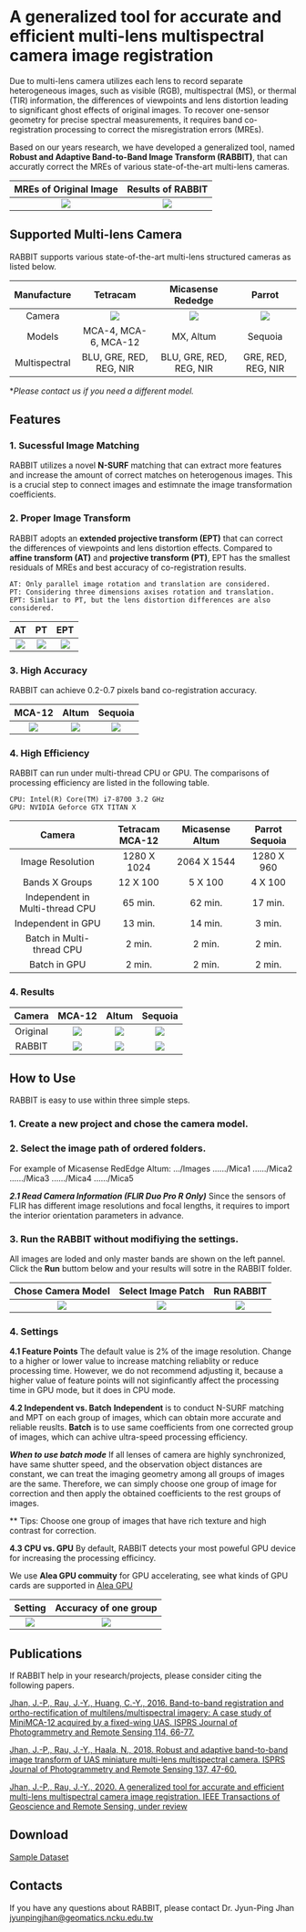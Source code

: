 
# A generalized tool for accurate and efficient multi-lens multispectral camera image registration


Due to multi-lens camera utilizes each lens to record separate heterogeneous images, such as visible (RGB), multispectral (MS), or thermal (TIR) information, the differences of viewpoints and lens distortion leading to significant ghost effects of original images. To recover one-sensor geometry for precise spectral measurements, it requires band co-registration processing to correct the misregistration errors (MREs).

Based on our years research, we have developed a generalized tool, named **Robust and Adaptive Band-to-Band Image Transform (RABBIT)**, that can accuratly correct the MREs of various state-of-the-art multi-lens cameras. 
 
MREs of Original Image | Results of RABBIT
:------------: | :-------------:
 ![](/Images/Altum_MRE.png) |![](/Images/Altum_Co.png) 
 
<!--more-->

## Supported Multi-lens Camera 
RABBIT supports various state-of-the-art multi-lens structured cameras as listed below.<br>

Manufacture|Tetracam | Micasense Rededge | Parrot 
:------------: |:------------: | :-------------: | :------------: 
 Camera|![](/Images/MCA_12.png) |![](/Images/Altum.png)|![](/Images/Sequoia.png) 
 Models|MCA-4, MCA-6, MCA-12|MX, Altum|Sequoia|Duo Pro R
 Multispectral| BLU, GRE, RED, REG, NIR|BLU, GRE, RED, REG, NIR| GRE, RED, REG, NIR|RGB + TIR

**Please contact us if you need a different model.*
## Features
### 1. Sucessful Image Matching
 RABBIT utilizes a novel **N-SURF** matching that can extract more features and increase the amount of correct matches on heterogenous images. This is a crucial step to connect images and estimnate the image transformation coefficients.
 

### 2. Proper Image Transform
  RABBIT adopts an **extended projective transform (EPT)** that can correct the differences of viewpoints and lens distortion effects. Compared to **affine transform (AT)** and **projective transform (PT)**, EPT has the smallest residuals of MREs and best accuracy of co-registration results.
  
	AT: Only parallel image rotation and translation are considered.
	PT: Considering three dimensions axises rotation and translation.
	EPT: Simliar to PT, but the lens distortion differences are also considered.

AT| PT| EPT
:------------: | :-------------: | :-------------:
 ![](/Images/AT.png) |![](/Images/PT.png)|![](/Images/EPT.png)
### 3. High Accuracy
 RABBIT can achieve 0.2-0.7 pixels band co-registration accuracy.
 
MCA-12| Altum| Sequoia
:------------: | :-------------: | :-------------:
![](/Images/Accuracy_MCA.png)|![](/Images/Accuracy_Altum.png)|![](/Images/Accuracy_Sequoia.png)
### 4. High Efficiency
RABBIT can run under multi-thread CPU or GPU. The comparisons of processing efficiency are listed in the following table.	

	CPU: Intel(R) Core(TM) i7-8700 3.2 GHz
	GPU: NVIDIA Geforce GTX TITAN X   
    
Camera|Tetracam MCA-12| Micasense Altum |Parrot Sequoia 
:------------: | :-------------: | :-------------:| :-------------:
Image Resolution| 1280 X 1024 | 2064 X 1544 | 1280 X 960 
 Bands X Groups|12 X 100|5 X 100|4 X 100
 Independent in Multi-thread CPU|65 min.|62 min.|17 min.
 Independent in GPU|13 min.|14 min.|3 min.
 Batch in Multi-thread CPU|2 min.|2 min.|2 min.
 Batch in GPU|2 min.|2 min.|2 min.
 
### 4. Results
Camera|MCA-12 | Altum| Sequoia 
:------------: |:------------: | :-------------: | :------------: 
 Original|![](/Images/MCA_Original.gif) |![](/Images/Altum_Original.gif)|![](/Images/Sequoia_Original.gif) 
 RABBIT |![](/Images/MCA_RABBIT.gif) |![](/Images/Altum_RABBIT.gif)|![](/Images/Sequoia_RABBIT.gif) 

## How to Use
RABBIT is easy to use within three simple steps.
### 1. Create a new project and chose the camera model.
### 2. Select the image path of ordered folders.
For example of Micasense RedEdge Altum:
.../Images
....../Mica1
....../Mica2
....../Mica3
....../Mica4
....../Mica5

***2.1 Read Camera Information (FLIR Duo Pro R Only)***
Since the sensors of FLIR has different image resolutions and focal lengths, it requires to import the interior orientation parameters in advance.

### 3. Run the RABBIT without modifiying the settings.
All images are loded and only master bands are shown on the left pannel. Click the **Run** buttom below and your results will sotre in the RABBIT folder. 

Chose Camera Model | Select Image Patch | Run RABBIT
:------------: | :-------------: | :------------:
 ![](/Images/NewPorject_1.png)|![](/Images/NewPorject_2.png)|![](/Images/Run.png) 
### 4. Settings<br>
**4.1 Feature Points**
  The default value is 2% of the image resolution. Change to a higher or lower value to increase matching reliablity or reduce processing time. However, we do not recommend adjusting it, because a higher value of feature points will not siginficantly affect the processing time in GPU mode, but it does in CPU mode.
  
**4.2 Independent vs. Batch**
**Independent** is to conduct N-SURF matching and MPT on each group of images, which can obtain more accurate and reliable reuslts.
**Batch** is to use same coefficients from one corrected group of images, which can achive ultra-speed processing efficiency. 

***When to use batch mode***
If all lenses of camera are highly synchronized, have same shutter speed, and the observation object distances are constant, we can treat the imaging geometry among all groups of images are the same. Therefore, we can simply choose one group of image for correction and then apply the obtained coefficients to the rest groups of images. 

** Tips: Choose one group of images that have rich texture and high contrast for correction.

**4.3 CPU vs. GPU**
By default, RABBIT detects your most poweful GPU device for increasing the processing efficincy. 

We use **Alea GPU commuity** for GPU accelerating, see what kinds of GPU cards are supported in [Alea GPU](http://www.aleagpu.com/release/3_0_4/doc/license.html)

Setting | Accuracy of one group
:------------: | :-------------: | 
 ![](/Images/Setting_1.png) |![](/Images/Setting_2.png)|
## Publications 
If RABBIT help in your research/projects, please consider citing the following papers. 

[Jhan, J.-P., Rau, J.-Y., Huang, C.-Y., 2016. Band-to-band registration and ortho-rectification of multilens/multispectral imagery: A case study of MiniMCA-12 acquired by a fixed-wing UAS. ISPRS Journal of Photogrammetry and Remote Sensing 114, 66-77.](http://dx.doi.org/10.1016/j.isprsjprs.2016.01.008)

[Jhan, J.-P., Rau, J.-Y., Haala, N., 2018. Robust and adaptive band-to-band image transform of UAS miniature multi-lens multispectral camera. ISPRS Journal of Photogrammetry and Remote Sensing 137, 47-60.](https://doi.org/10.1016/j.isprsjprs.2017.12.009)

[Jhan, J.-P., Rau, J.-Y., 2020. A generalized tool for accurate and efficient multi-lens multispectral camera image registration. IEEE Transactions of Geoscience and Remote Sensing, under review]()

## Download
[Sample Dataset](https://reurl.cc/WdevD9) 

## Contacts
If you have any questions about RABBIT, please contact Dr. Jyun-Ping Jhan
jyunpingjhan@geomatics.ncku.edu.tw  

